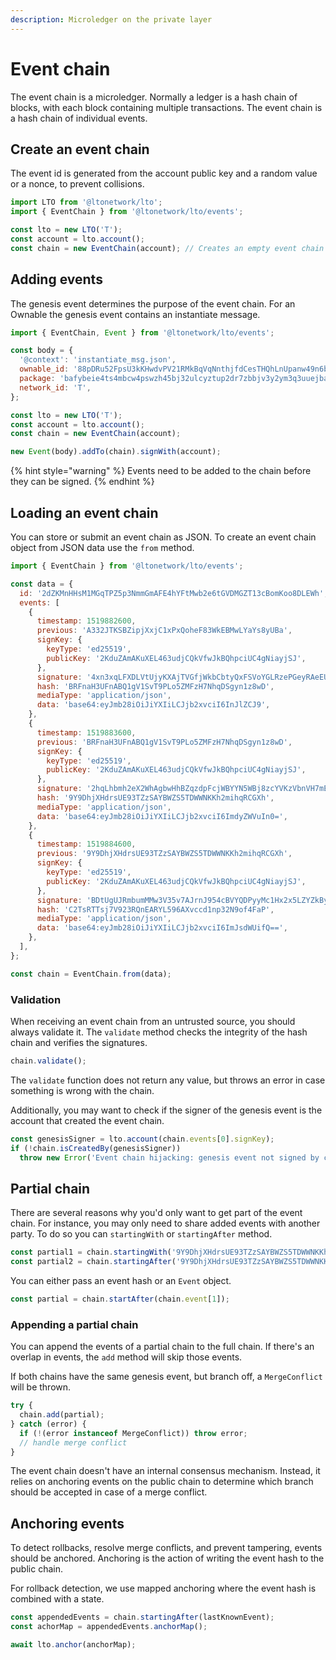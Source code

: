 ```yaml
---
description: Microledger on the private layer
---
```


# Event chain

The event chain is a microledger. Normally a ledger is a hash chain of blocks, with each block containing multiple transactions. The event chain is a hash chain of individual events.

## **Create an event chain**

The event id is generated from the account public key and a random value or a nonce, to prevent collisions.

```javascript
import LTO from '@ltonetwork/lto';
import { EventChain } from '@ltonetwork/lto/events';

const lto = new LTO('T');
const account = lto.account();
const chain = new EventChain(account); // Creates an empty event chain with a valid id
```

## Adding events

The genesis event determines the purpose of the event chain. For an Ownable the genesis event contains an instantiate message.

```javascript
import { EventChain, Event } from '@ltonetwork/lto/events';

const body = {
  '@context': 'instantiate_msg.json',
  ownable_id: '88pDRu52FpsU3kKHwdvPV21RMkBqVqNnthjfdCesTHQhLnUpanw49n6b2PzGnEy',
  package: 'bafybeie4ts4mbcw4pswzh45bj32ulcyztup2dr7zbbjv3y2ym3q3uuejba',
  network_id: 'T',
};

const lto = new LTO('T');
const account = lto.account();
const chain = new EventChain(account);

new Event(body).addTo(chain).signWith(account);
```

{% hint style="warning" %}
Events need to be added to the chain before they can be signed.
{% endhint %}

## Loading an event chain

You can store or submit an event chain as JSON. To create an event chain object from JSON data use the `from` method.

```javascript
import { EventChain } from '@ltonetwork/lto/events';

const data = {
  id: '2dZKMnHHsM1MGqTPZ5p3NmmGmAFE4hYFtMwb2e6tGVDMGZT13cBomKoo8DLEWh',
  events: [
    {
      timestamp: 1519882600,
      previous: 'A332JTKSBZipjXxjC1xPxQoheF83WkEBMwLYaYs8yUBa',
      signKey: {
        keyType: 'ed25519',
        publicKey: '2KduZAmAKuXEL463udjCQkVfwJkBQhpciUC4gNiayjSJ',
      },
      signature: '4xn3xqLFXDLVtUjyKXAjTVGfjWkbCbtyQxFSVoYGLRzePGeyRAeEU7a29ZFztgD3ifwBBMWv9T51ecY2ZBNyWvXV',
      hash: 'BRFnaH3UFnABQ1gV1SvT9PLo5ZMFzH7NhqDSgyn1z8wD',
      mediaType: 'application/json',
      data: 'base64:eyJmb28iOiJiYXIiLCJjb2xvciI6InJlZCJ9',
    },
    {
      timestamp: 1519883600,
      previous: 'BRFnaH3UFnABQ1gV1SvT9PLo5ZMFzH7NhqDSgyn1z8wD',
      signKey: {
        keyType: 'ed25519',
        publicKey: '2KduZAmAKuXEL463udjCQkVfwJkBQhpciUC4gNiayjSJ',
      },
      signature: '2hqLhbmh2eX2WhAgbwHhBZqzdpFcjWBYYN5WBj8zcYVKzVbnVH7mESCC9c9acihxWFwfvufnFYxxgFMgJPbpbU4N',
      hash: '9Y9DhjXHdrsUE93TZzSAYBWZS5TDWWNKKh2mihqRCGXh',
      mediaType: 'application/json',
      data: 'base64:eyJmb28iOiJiYXIiLCJjb2xvciI6ImdyZWVuIn0=',
    },
    {
      timestamp: 1519884600,
      previous: '9Y9DhjXHdrsUE93TZzSAYBWZS5TDWWNKKh2mihqRCGXh',
      signKey: {
        keyType: 'ed25519',
        publicKey: '2KduZAmAKuXEL463udjCQkVfwJkBQhpciUC4gNiayjSJ',
      },
      signature: 'BDtUgUJRmbumMMw3V35v7AJrnJ954cBVYQDPyyMc1Hx2x5LZYZkByuUzNJ2zvUWUhCUL3PJF86FQE6WFyQ7VCZU',
      hash: 'C2TsRTTsj7V923RQnEARYL596AXvccd1np32N9of4FaP',
      mediaType: 'application/json',
      data: 'base64:eyJmb28iOiJiYXIiLCJjb2xvciI6ImJsdWUifQ==',
    },
  ],
};

const chain = EventChain.from(data);
```

### Validation

When receiving an event chain from an untrusted source, you should always validate it. The `validate` method checks the integrity of the hash chain and verifies the signatures.

```javascript
chain.validate();
```

The `validate` function does not return any value, but throws an error in case something is wrong with the chain.

Additionally, you may want to check if the signer of the genesis event is the account that created the event chain.

```javascript
const genesisSigner = lto.account(chain.events[0].signKey);
if (!chain.isCreatedBy(genesisSigner))
  throw new Error('Event chain hijacking: genesis event not signed by chain creator');
```

## Partial chain

There are several reasons why you'd only want to get part of the event chain. For instance, you may only need to share added events with another party. To do so you can `startingWith` or `startingAfter` method.

```javascript
const partial1 = chain.startingWith('9Y9DhjXHdrsUE93TZzSAYBWZS5TDWWNKKh2mihqRCGXh');
const partial2 = chain.startingAfter('9Y9DhjXHdrsUE93TZzSAYBWZS5TDWWNKKh2mihqRCGXh');
```

You can either pass an event hash or an `Event` object.

```javascript
const partial = chain.startAfter(chain.event[1]);
```

### Appending a partial chain

You can append the events of a partial chain to the full chain. If there's an overlap in events, the `add` method will skip those events.

If both chains have the same genesis event, but branch off, a `MergeConflict` will be thrown.

```javascript
try {
  chain.add(partial);
} catch (error) {
  if (!(error instanceof MergeConflict)) throw error;
  // handle merge conflict
}
```

The event chain doesn't have an internal consensus mechanism. Instead, it relies on anchoring events on the public chain to determine which branch should be accepted in case of a merge conflict.

## Anchoring events

To detect rollbacks, resolve merge conflicts, and prevent tampering, events should be anchored. Anchoring is the action of writing the event hash to the public chain.

For rollback detection, we use mapped anchoring where the event hash is combined with a state.

```javascript
const appendedEvents = chain.startingAfter(lastKnownEvent);
const achorMap = appendedEvents.anchorMap();

await lto.anchor(anchorMap);
```
